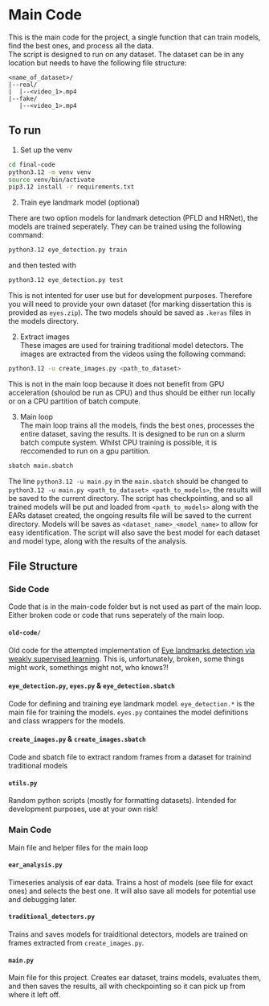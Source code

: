 # Main Code

This is the main code for the project, a single function that can train models, find the best ones, and process all the data.  
The script is designed to run on any dataset. The dataset can be in any location but needs to have the following file structure:

```
<name_of_dataset>/
|--real/
|  |--<video_1>.mp4
|--fake/
   |--<video_1>.mp4
```

## To run

1. Set up the venv
```bash
cd final-code
python3.12 -m venv venv
source venv/bin/activate
pip3.12 install -r requirements.txt
```

2. Train eye landmark model (optional)  

There are two option models for landmark detection (PFLD and HRNet), the models are trained seperately. They can be trained using the following command:
```bash
python3.12 eye_detection.py train
```
and then tested with
```bash
python3.12 eye_detection.py test
```
This is not intented for user use but for development purposes. Therefore you will need to provide your own dataset (for marking dissertation this is provided as `eyes.zip`). The two models should be saved as `.keras` files in the models directory.

2. Extract images  
These images are used for training traditional model detectors. The images are extracted from the videos using the following command:
```bash
python3.12 -u create_images.py <path_to_dataset>
```
This is not in the main loop because it does not benefit from GPU acceleration (shoulod be run as CPU) and thus should be either run locally or on a CPU partition of batch compute.

3. Main loop  
The main loop trains all the models, finds the best ones, processes the entire dataset, saving the results. It is designed to be run on a slurm batch compute system. Whilst CPU training is possible, it is reccomended to run on a gpu partition.
```bash
sbatch main.sbatch
```
The line `python3.12 -u main.py` in the `main.sbatch` should be changed to `python3.12 -u main.py <path_to_dataset> <path_to_models>`, the results will be saved to the current directory. The script has checkpointing, and so all trained models will be put and loaded from `<path_to_models>` along with the EARs dataset created, the ongoing results file will be saved to the current directory. Models will be saves as `<dataset_name>_<model_name>` to allow for easy identification. The script will also save the best model for each dataset and model type, along with the results of the analysis.

## File Structure

### Side Code

Code that is in the main-code folder but is not used as part of the main loop. Either broken code or code that runs seperately of the main loop.

#### `old-code/`

Old code for the attempted implementation of [Eye landmarks detection via weakly supervised learning](https://www.sciencedirect.com/science/article/pii/S0031320319303772). This is, unfortunately, broken, some things might work, somethings might not, who knows?!

#### `eye_detection.py`, `eyes.py` & `eye_detection.sbatch`

Code for defining and training eye landmark model. `eye_detection.*` is the main file for training the models. `eyes.py` containes the model definitions and class wrappers for the models. 

#### `create_images.py` & `create_images.sbatch`

Code and sbatch file to extract random frames from a dataset for trainind traditional models

#### `utils.py`

Random python scripts (mostly for formatting datasets). Intended for development purposes, use at your own risk!

### Main Code

Main file and helper files for the main loop

#### `ear_analysis.py`

Timeseries analysis of ear data. Trains a host of models (see file for exact ones) and selects the best one. It will also save all models for potential use and debugging later.

#### `traditional_detectors.py`

Trains and saves models for traiditional detectors, models are trained on frames extracted from `create_images.py`.

#### `main.py`

Main file for this project. Creates ear dataset, trains models, evaluates them, and then saves the results, all with checkpointing so it can pick up from where it left off.  